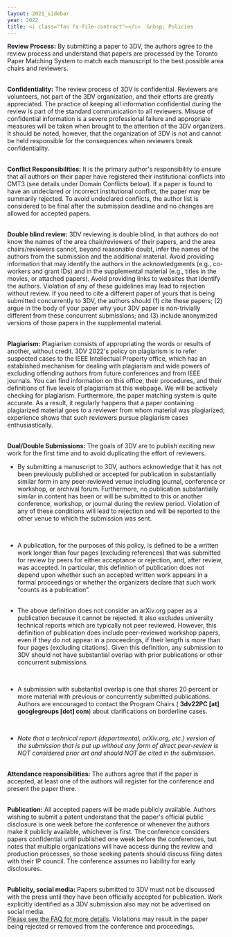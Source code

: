 ```yaml
---
layout: 2021_sidebar
year: 2022
title: <i class="fas fa-file-contract"></i>  &nbsp; Policies
---
```



**Review Process:** By submitting a paper to 3DV, the authors agree to the review process and understand that papers are processed by the Toronto Paper Matching System to match each manuscript to the best possible area chairs and reviewers.
<br><br>

**Confidentiality:** The review process of 3DV is confidential. Reviewers are volunteers, not part of the 3DV organization, and their efforts are greatly appreciated. The practice of keeping all information confidential during the review is part of the standard communication to all reviewers. Misuse of confidential information is a severe professional failure and appropriate measures will be taken when brought to the attention of the 3DV organizers. It should be noted, however, that the organization of 3DV is not and cannot be held responsible for the consequences when reviewers break confidentiality.
<br><br>

**Conflict Responsibilities:** It is the primary author's responsibility to ensure that all authors on their paper have registered their institutional conflicts into CMT3 (see details under Domain Conflicts below). If a paper is found to have an undeclared or incorrect institutional conflict, the paper may be summarily rejected. To avoid undeclared conflicts, the author list is considered to be final after the submission deadline and no changes are allowed for accepted papers.
<br><br>

**Double blind review:** 3DV reviewing is double blind, in that authors do not know the names of the area chair/reviewers of their papers, and the area chairs/reviewers cannot, beyond reasonable doubt, infer the names of the authors from the submission and the additional material. Avoid providing information that may identify the authors in the acknowledgments (e.g., co-workers and grant IDs) and in the supplemental material (e.g., titles in the movies, or attached papers). Avoid providing links to websites that identify the authors. Violation of any of these guidelines may lead to rejection without review. If you need to cite a different paper of yours that is being submitted concurrently to 3DV, the authors should (1) cite these papers; (2) argue in the body of your paper why your 3DV paper is non-trivially different from these concurrent submissions; and (3) include anonymized versions of those papers in the supplemental material.
<br><br>

**Plagiarism:** Plagiarism consists of appropriating the words or results of another, without credit. 3DV 2022's policy on plagiarism is to refer suspected cases to the IEEE Intellectual Property office, which has an established mechanism for dealing with plagiarism and wide powers of excluding offending authors from future conferences and from IEEE journals. You can find information on this office, their procedures, and their definitions of five levels of plagiarism at this webpage. We will be actively checking for plagiarism. Furthermore, the paper matching system is quite accurate. As a result, it regularly happens that a paper containing plagiarized material goes to a reviewer from whom material was plagiarized; experience shows that such reviewers pursue plagiarism cases enthusiastically.
<br><br>

**Dual/Double Submissions:** The goals of 3DV are to publish exciting new work for the first time and to avoid duplicating the effort of reviewers.
<br>

- By submitting a manuscript to 3DV, authors acknowledge that it has not been previously published or accepted for publication in substantially similar form in any peer-reviewed venue including journal, conference or workshop, or archival forum. Furthermore, no publication substantially similar in content has been or will be submitted to this or another conference, workshop, or journal during the review period. Violation of any of these conditions will lead to rejection and will be reported to the other venue to which the submission was sent.
<br>

- A publication, for the purposes of this policy, is defined to be a written work longer than four pages (excluding references) that was submitted for review by peers for either acceptance or rejection, and, after review, was accepted. In particular, this definition of publication does not depend upon whether such an accepted written work appears in a formal proceedings or whether the organizers declare that such work “counts as a publication”.
<br><br>

- The above definition does not consider an arXiv.org paper as a publication because it cannot be rejected. It also excludes university technical reports which are typically not peer reviewed. However, this definition of publication does include peer-reviewed workshop papers, even if they do not appear in a proceedings, if their length is more than four pages (excluding citations). Given this definition, any submission to 3DV should not have substantial overlap with prior publications or other concurrent submissions.
<br>

- A submission with substantial overlap is one that shares 20 percent or more material with previous or concurrently submitted publications. Authors are encouraged to contact the Program Chairs ( **3dv22PC [at] googlegroups [dot] com**) about clarifications on borderline cases.
<br>

- _Note that a technical report (departmental, arXiv.org, etc.) version of the submission that is put up without any form of direct peer-review is NOT considered prior art and should NOT be cited in the submission._
<br><br>


**Attendance responsibilities:** The authors agree that if the paper is accepted, at least one of the authors will register for the conference and present the paper there.
<br><br>

**Publication:** All accepted papers will be made publicly available. Authors wishing to submit a patent understand that the paper's official public disclosure is one week before the conference or whenever the authors make it publicly available, whichever is first. The conference considers papers confidential until published one week before the conferences, but notes that multiple organizations will have access during the review and production processes, so those seeking patents should discuss filing dates with their IP council. The conference assumes no liability for early disclosures.
<br><br>


**Publicity, social media:** Papers submitted to 3DV must not be discussed with the press until they have been officially accepted for publication. Work explicitly identified as a 3DV submission also may not be advertised on social media.  
[Please see the FAQ for more details]({{site.url}}/{{page.year}}/author-faq). 
Violations may result in the paper being rejected or removed from the conference and proceedings.
<br><br>
 
